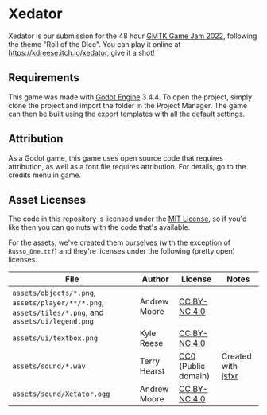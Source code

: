 # Xedator

Xedator is our submission for the 48 hour [GMTK Game Jam 2022](https://itch.io/jam/gmtk-jam-2022), following the theme "Roll of the Dice". You can play it online at https://kdreese.itch.io/xedator, give it a shot!

## Requirements

This game was made with [Godot Engine](https://godotengine.org/) 3.4.4. To open the project, simply clone the project and import the folder in the Project Manager. The game can then be built using the export templates with all the default settings.

## Attribution

As a Godot game, this game uses open source code that requires attribution, as well as a font file requires attribution. For details, go to the credits menu in game.

## Asset Licenses

The code in this repository is licensed under the [MIT License](LICENSE), so if you'd like then you can go nuts with the code that's available.

For the assets, we've created them ourselves (with the exception of `Russo_One.ttf`) and they're licenses under the following (pretty open) licenses.

File | Author | License | Notes
--- | --- | --- | ---
`assets/objects/*.png`, `assets/player/**/*.png`, `assets/tiles/*.png`, and `assets/ui/legend.png` | Andrew Moore | [CC BY-NC 4.0] |
`assets/ui/textbox.png` | Kyle Reese | [CC BY-NC 4.0] |
`assets/sound/*.wav` | Terry Hearst | [CC0] (Public domain) | Created with [jsfxr](https://sfxr.me/)
`assets/sound/Xetator.ogg` | Andrew Moore | [CC BY-NC 4.0] |

[CC0]: https://creativecommons.org/share-your-work/public-domain/cc0/
[CC BY-NC 4.0]: https://creativecommons.org/licenses/by-nc/4.0/
